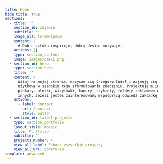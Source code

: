 ```yaml
---
title: Home
hide_title: true
sections:
  - title: ''
    section_id: zdjecie
    subtitle: ''
    image_alt: lorem-ipsum
    content: |
      # Dobra sztuka inspiruje, dobry design motywuje.
    actions: []
    type: section_content
    image: images/paski.png
  - section_id: hero
    type: section_hero
    title: ''
    content: >
      Witaj na mojej stronie, nazywam się Grzegorz Sudoł i zajmuję się grafiką
      użytkową w szerokim tego sformułowania znaczeniu. Projektuję m.in.
      plakaty, ulotki, wizytówki, banery, etykiety, foldery reklamowe oraz wiele
      innych. Jeżeli jesteś zainteresowany współpracą odwiedź zakładkę kontakt.
    actions:
      - label: Kontakt
        url: /contact
        style: button
  - section_id: latest-projects
    type: section_portfolio
    layout_style: mosaic
    title: Portfolio
    subtitle: ''
    projects_number: 4
    view_all_label: Zobacz wszystkie projekty
    view_all_url: portfolio
template: advanced
---
```

